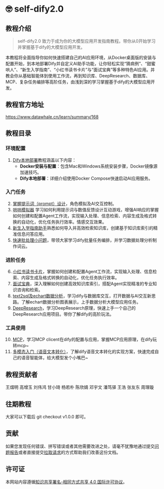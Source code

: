 # 🤓 self-dify2.0

## 教程介绍

> self-dify2.0 致力于成为你的大模型应用开发指南教程。带你从0开始学习并掌握基于dify的大模型应用开发。

本教程将全面指导你如何快速搭建自己的AI应用环境，从Docker桌面版的安装与配置开始，到本地部署Dify并自定义AI助手功能，让你轻松实现“猜病例”、“甜蜜哄人”、“新生入学指南”、“小红书读书卡片”与“面试宝典”等多种特色AI应用。并教会你从基础智能体到使用工作流，再到知识库、DeepResearch、数据库、MCP、复杂任务编排等高阶任务，由浅到深的学习掌握基于dify的大模型应用开发。

## 教程官方地址
https://www.datawhale.cn/learn/summary/168

## 教程目录

### 环境配置

1.  [Dify本地部署](doc/1.%20Dify本地部署.md)教程涵盖以下内容：
    *   **Docker安装与配置**：包含Mac和Windows系统安装步骤，Docker镜像源加速技巧。
    *   **Dify本地部署**：详细介绍使用Docker Compose快速启动AI应用服务。

### 入门任务

2.  [掌握提示词（prompt）设计](doc/2.%20掌握提示词（prompt）设计.md)，角色模拟及AI交互控制。
3.  [哄哄模拟器](doc/3.%20哄哄模拟器.md) 学习如何利用提示词与数值反馈设计互动游戏，增强AI响应的掌握如何创建和配置Agent工作流，实现输入处理、信息检索、内容生成及格式转换的自动化，优化任务执行效率。情感交互效果。
4.  [新生入学指南助手](doc/4.%20新生入学指南助手.md)熟悉如何导入并高效检索知识库，创建基于知识库索引的精准信息问答应用。
5.  [快速批处理小问题](doc/5.快速批处理小问题.md)，带领大家学习dify批量任务编排，并学习数据处理分析制作词云。

### 进阶任务

6.  [小红书读书卡片](doc/6.小红书读书卡片.md)，掌握如何创建和配置Agent工作流，实现输入处理、信息检索、内容生成及格式转换的自动化，优化任务执行效率。
7.  [面试宝典](doc/7.面试宝典.md)，深入理解如何创建高效知识库索引，搭配Agent实现精准的专业知识咨询和检索。
8.  [text2sql及echart数据分析](doc/8.text2sql及echart数据分析.md)，学习dify与数据库交互，打开数据与AI交互新思路。了解echart数据分析图表展示，上手数据分析大模型应用任务。
9.  [DeepResearch](doc/9.deepresearch%20设计.md)，学习DeepResearch原理，快速上手一个自己的DeepResearch应用项目。带你了解dify的高阶玩法。

### 工具使用

10. [MCP](doc/10.mcp.md)，学习MCP clicent在dify的配置与应用，掌握MCP应用原理，在dify玩转mcp~
11. [多模态入门（语音文本转化）](doc/11.多模态入门（语音文本转化）.md)，了解dify语音文本转化的实现方案，快速完成自己的语音智能体，给大模型发个小嘴巴~

## 教程贡献者
王熠明
高增玉
刘伟鸿
甘小琦
杨若朴
陈欣婧
邓宇文
潘笃驿
王浩
张友东
周理璇

## 往期教程
大家可以下载后
    git checkout v1.0.0 即可。

## 贡献

如果您发现任何错误、拼写错误或者其他需要改进之处，请毫不犹豫地通过提交[问题报告](https://github.com/datawhalechina/self-dify/issues)或者直接提交[拉取请求](https://github.com/datawhalechina/self-dify/pulls)的方式帮助我们改善这份文档。

## 许可证

本网站内容遵循[知识共享署名-相同方式共享 4.0 国际许可协议](LICENSE-CC-BY-SA)。